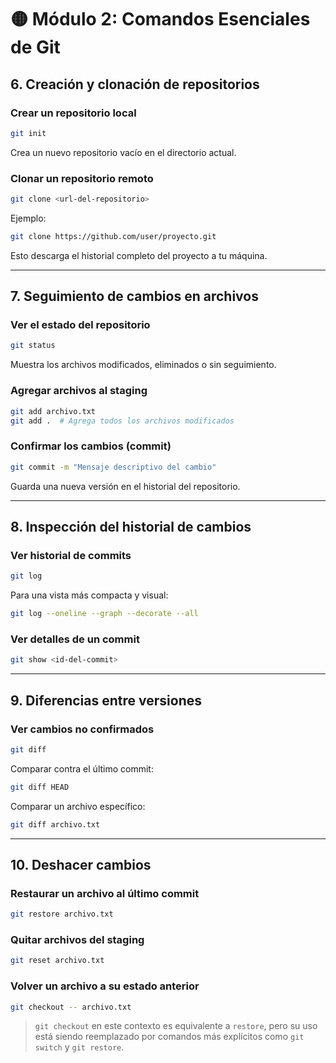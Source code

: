 # 🟡 Módulo 2: Comandos Esenciales de Git

## 6. Creación y clonación de repositorios

### Crear un repositorio local

```bash
git init
```

Crea un nuevo repositorio vacío en el directorio actual.

### Clonar un repositorio remoto

```bash
git clone <url-del-repositorio>
```

Ejemplo:

```bash
git clone https://github.com/user/proyecto.git
```

Esto descarga el historial completo del proyecto a tu máquina.

---

## 7. Seguimiento de cambios en archivos

### Ver el estado del repositorio

```bash
git status
```

Muestra los archivos modificados, eliminados o sin seguimiento.

### Agregar archivos al staging

```bash
git add archivo.txt
git add .  # Agrega todos los archivos modificados
```

### Confirmar los cambios (commit)

```bash
git commit -m "Mensaje descriptivo del cambio"
```

Guarda una nueva versión en el historial del repositorio.

---

## 8. Inspección del historial de cambios

### Ver historial de commits

```bash
git log
```

Para una vista más compacta y visual:

```bash
git log --oneline --graph --decorate --all
```

### Ver detalles de un commit

```bash
git show <id-del-commit>
```

---

## 9. Diferencias entre versiones

### Ver cambios no confirmados

```bash
git diff
```

Comparar contra el último commit:

```bash
git diff HEAD
```

Comparar un archivo específico:

```bash
git diff archivo.txt
```

---

## 10. Deshacer cambios

### Restaurar un archivo al último commit

```bash
git restore archivo.txt
```

### Quitar archivos del staging

```bash
git reset archivo.txt
```

### Volver un archivo a su estado anterior

```bash
git checkout -- archivo.txt
```

>  `git checkout` en este contexto es equivalente a `restore`, pero su uso está siendo reemplazado por comandos más explícitos como `git switch` y `git restore`.


